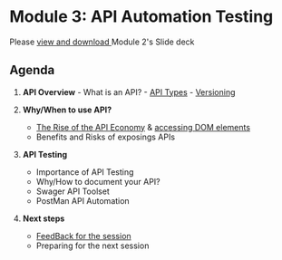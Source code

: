 # Module 3: API Automation Testing

Please [view and download ](https://github.com/Gwayaboy/Module2-UIAutomationTesting/blob/master/Content/AutomationTesting-Module2-18th.pdf) Module 2's Slide deck

## Agenda

 1.  **API Overview**
    - What is an API?
    - [API Types](https://blog.rapidapi.com/types-of-apis/)
    - [Versioning](https://github.com/Microsoft/aspnet-api-versioning/wiki/How-to-Version-Your-Service)
 2. **Why/When to use API?**
    - [The Rise of the API Economy](https://developer.mozilla.org/en-US/docs/Learn/HTML/Introduction_to_HTML/Document_and_website_structure) & [accessing DOM elements](https://www.protechtraining.com/content/selenium_tutorial-locators)
    - Benefits and Risks of exposings APIs
 3. **API Testing**
    - Importance of API Testing
    - Why/How to document your API?
    - Swager API Toolset
    - PostMan API Automation
      
4. **Next steps**
    - [FeedBack for the session](https://aka.ms/APIAutomationTesting)
    - Preparing for the next session

